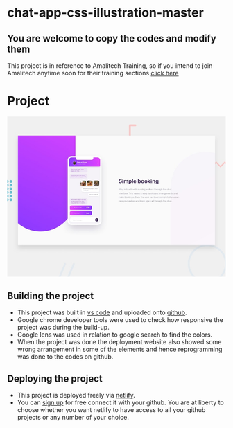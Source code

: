 # chat-app-css-illustration-master
## You are welcome to copy the codes and modify them

This project is in reference to Amalitech Training, so if you intend to join Amalitech anytime soon for their training sections [click here](https://amalitech.org/)

# Project
![Design preview for the Chat app CSS illustration responsive web design project](./designs/desktop-preview.jpg)

## Building the project
* This project was built in [vs code](https://code.visualstudio.com/) and uploaded onto [github](https://github.com).
* Google chrome developer tools were used to check how responsive the project was during the build-up.
* Google lens was used in relation to google search to find the colors.
* When the project was done the deployment website also showed some wrong arrangement in some of the elements and hence reprogramming was done to the codes on github.

## Deploying the project
* This project is deployed freely via [netlify](https://netlify.com).
* You can [sign up](https://app.netlify.com/signup?) for free connect it with your github.
You are at liberty to choose whether you want netlify to have access to all your github projects or any number of your choice.
